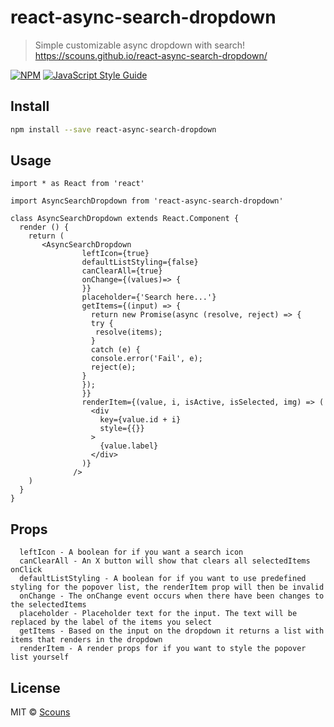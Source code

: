 # react-async-search-dropdown

>Simple customizable async dropdown with search! 
https://scouns.github.io/react-async-search-dropdown/

[![NPM](https://img.shields.io/npm/v/react-async-search-dropdown.svg)](https://www.npmjs.com/package/react-async-search-dropdown) [![JavaScript Style Guide](https://img.shields.io/badge/code_style-standard-brightgreen.svg)](https://standardjs.com)

## Install

```bash
npm install --save react-async-search-dropdown
```

## Usage

```tsx
import * as React from 'react'

import AsyncSearchDropdown from 'react-async-search-dropdown'

class AsyncSearchDropdown extends React.Component {
  render () {
    return (
       <AsyncSearchDropdown
                leftIcon={true}
                defaultListStyling={false}
                canClearAll={true}
                onChange={(values)=> {
                }}
                placeholder={'Search here...'}
                getItems={(input) => {
                  return new Promise(async (resolve, reject) => {
                  try {
                   resolve(items);
                  }
                  catch (e) {
                  console.error('Fail', e);
                  reject(e);
                }
                });
                }}
                renderItem={(value, i, isActive, isSelected, img) => (
                  <div
                    key={value.id + i}
                    style={{}}
                  >
                    {value.label}
                  </div>
                )}
              />
    )
  }
}
```

## Props
```tsx
  leftIcon - A boolean for if you want a search icon 
  canClearAll - An X button will show that clears all selectedItems onClick
  defaultListStyling - A boolean for if you want to use predefined styling for the popover list, the renderItem prop will then be invalid
  onChange - The onChange event occurs when there have been changes to the selectedItems
  placeholder - Placeholder text for the input. The text will be replaced by the label of the items you select
  getItems - Based on the input on the dropdown it returns a list with items that renders in the dropdown
  renderItem - A render props for if you want to style the popover list yourself
```


## License

MIT © [Scouns](https://github.com/Scouns)
